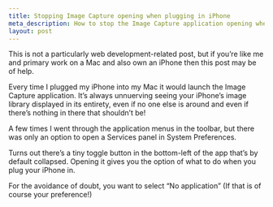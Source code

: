 ```yaml
---
title: Stopping Image Capture opening when plugging in iPhone
meta_description: How to stop the Image Capture application opening when you plug your iPhone into your Mac.
layout: post
---
```

This is not a particularly web development-related post, but if you’re like me and primary work on a Mac and also own an iPhone then this post may be of help.

Every time I plugged my iPhone into my Mac it would launch the Image Capture application.
It’s always unnuerving seeing your iPhone’s image library displayed in its entirety, even if no one else is around and even if there’s nothing in there that shouldn’t be!

A few times I went through the application menus in the toolbar, but there was only an option to open a Services panel in System Preferences.

Turns out there’s a tiny toggle button in the bottom-left of the app that’s by default collapsed.
Opening it gives you the option of what to do when you plug your iPhone in.

For the avoidance of doubt, you want to select “No application” (If that is of course your preference!)